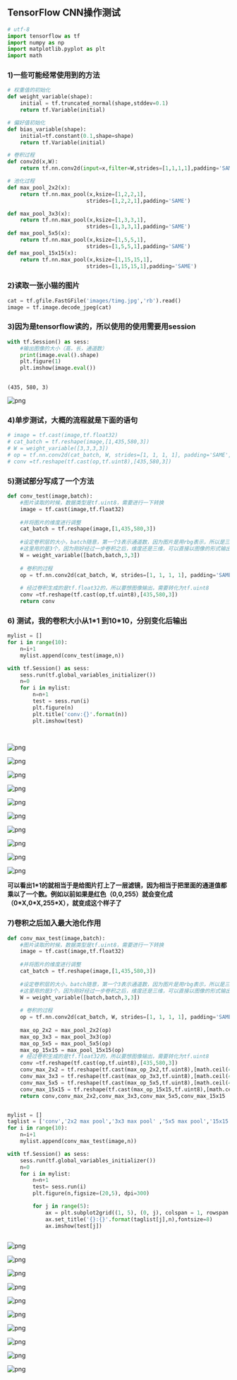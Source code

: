 
## TensorFlow CNN操作测试


```python
# utf-8
import tensorflow as tf
import numpy as np
import matplotlib.pyplot as plt
import math

```

### 1)一些可能经常使用到的方法


```python
# 权重值的初始化
def weight_variable(shape):
    initial = tf.truncated_normal(shape,stddev=0.1)
    return tf.Variable(initial)

# 偏好值初始化
def bias_variable(shape):
    initial=tf.constant(0.1,shape=shape)
    return tf.Variable(initial)

# 卷积过程
def conv2d(x,W):
    return tf.nn.conv2d(input=x,filter=W,strides=[1,1,1,1],padding='SAME')

# 池化过程
def max_pool_2x2(x):
    return tf.nn.max_pool(x,ksize=[1,2,2,1],
                         strides=[1,2,2,1],padding='SAME')

def max_pool_3x3(x):
    return tf.nn.max_pool(x,ksize=[1,3,3,1],
                         strides=[1,3,3,1],padding='SAME')
def max_pool_5x5(x):
    return tf.nn.max_pool(x,ksize=[1,5,5,1],
                         strides=[1,5,5,1],padding='SAME')
def max_pool_15x15(x):
    return tf.nn.max_pool(x,ksize=[1,15,15,1],
                         strides=[1,15,15,1],padding='SAME')

```

### 2)读取一张小猫的图片


```python
cat = tf.gfile.FastGFile('images/timg.jpg','rb').read()
image = tf.image.decode_jpeg(cat)
```

### 3)因为是tensorflow读的，所以使用的使用需要用session


```python
with tf.Session() as sess:
    #输出图像的大小（高，长，通道数）
    print(image.eval().shape)
    plt.figure(1)
    plt.imshow(image.eval())
    
```

    (435, 580, 3)
    


![png](output_7_1.png)


### 4)单步测试，大概的流程就是下面的语句


```python
# image = tf.cast(image,tf.float32)
# cat_batch = tf.reshape(image,[1,435,580,3])
# W = weight_variable([3,3,3,3])
# op = tf.nn.conv2d(cat_batch, W, strides=[1, 1, 1, 1], padding='SAME',use_cudnn_on_gpu=False)
# conv =tf.reshape(tf.cast(op,tf.uint8),[435,580,3])
```

### 5)测试部分写成了一个方法


```python
def conv_test(image,batch):
    #图片读取的时候，数据类型是tf.uint8，需要进行一下转换
    image = tf.cast(image,tf.float32)
    
    #并将图片的维度进行调整
    cat_batch = tf.reshape(image,[1,435,580,3])
    
    #设定卷积层的大小，batch随意，第一个3表示通道数，因为图片是用rbg表示，所以是三通道，第二个3是输出的层数，也就是想要生成多少个卷积池
    #这里用的是3个，因为刚好经过一步卷积之后，维度还是三维，可以直接以图像的形式输出，正常情况下是不需要固定为3的，其他都可以
    W = weight_variable([batch,batch,3,3])
    
    # 卷积的过程
    op = tf.nn.conv2d(cat_batch, W, strides=[1, 1, 1, 1], padding='SAME',use_cudnn_on_gpu=False)
    
    # 经过卷积生成的是tf.float32的，所以要想图像输出，需要转化为tf.uint8
    conv =tf.reshape(tf.cast(op,tf.uint8),[435,580,3])
    return conv


```

### 6) 测试，我的卷积大小从1\*1 到10\*10，分别变化后输出 




```python
mylist = []
for i in range(10):
    n=i+1
    mylist.append(conv_test(image,n))

with tf.Session() as sess:
    sess.run(tf.global_variables_initializer())
    n=0
    for i in mylist:
        n=n+1
        test = sess.run(i)
        plt.figure(n)
        plt.title('conv:{}'.format(n))
        plt.imshow(test)
  
    
```


![png](output_13_0.png)



![png](output_13_1.png)



![png](output_13_2.png)



![png](output_13_3.png)



![png](output_13_4.png)



![png](output_13_5.png)



![png](output_13_6.png)



![png](output_13_7.png)



![png](output_13_8.png)



![png](output_13_9.png)


**可以看出1\*1的就相当于是给图片打上了一层滤镜，因为相当于把里面的通道值都乘以了一个数。例如以前如果是红色（0,0,255）就会变化成（0\*X,0\*X,255\*X），就变成这个样子了**
    

### 7)卷积之后加入最大池化作用


```python
def conv_max_test(image,batch):
    #图片读取的时候，数据类型是tf.uint8，需要进行一下转换
    image = tf.cast(image,tf.float32)
    
    #并将图片的维度进行调整
    cat_batch = tf.reshape(image,[1,435,580,3])
    
    #设定卷积层的大小，batch随意，第一个3表示通道数，因为图片是用rbg表示，所以是三通道，第二个3是输出的层数，也就是想要生成多少个卷积池
    #这里用的是3个，因为刚好经过一步卷积之后，维度还是三维，可以直接以图像的形式输出，正常情况下是不需要固定为3的，其他都可以
    W = weight_variable([batch,batch,3,3])
    
    # 卷积的过程
    op = tf.nn.conv2d(cat_batch, W, strides=[1, 1, 1, 1], padding='SAME',use_cudnn_on_gpu=False)
    
    max_op_2x2 = max_pool_2x2(op)
    max_op_3x3 = max_pool_3x3(op)
    max_op_5x5 = max_pool_5x5(op)
    max_op_15x15 = max_pool_15x15(op)
    # 经过卷积生成的是tf.float32的，所以要想图像输出，需要转化为tf.uint8
    conv =tf.reshape(tf.cast(op,tf.uint8),[435,580,3])
    conv_max_2x2 = tf.reshape(tf.cast(max_op_2x2,tf.uint8),[math.ceil(435/2),math.ceil(580/2),3])
    conv_max_3x3 = tf.reshape(tf.cast(max_op_3x3,tf.uint8),[math.ceil(435/3),math.ceil(580/3),3])
    conv_max_5x5 = tf.reshape(tf.cast(max_op_5x5,tf.uint8),[math.ceil(435/5),math.ceil(580/5),3])
    conv_max_15x15 = tf.reshape(tf.cast(max_op_15x15,tf.uint8),[math.ceil(435/15),math.ceil(580/15),3])
    return conv,conv_max_2x2,conv_max_3x3,conv_max_5x5,conv_max_15x15
```


```python

mylist = []
taglist = ['conv','2x2 max pool','3x3 max pool' ,'5x5 max pool','15x15 max pool']
for i in range(10):
    n=i+1
    mylist.append(conv_max_test(image,n))

with tf.Session() as sess:
    sess.run(tf.global_variables_initializer())
    n=0
    for i in mylist:
        n=n+1
        test= sess.run(i)
        plt.figure(n,figsize=(20,5), dpi=300)

        for j in range(5):
            ax = plt.subplot2grid((1, 5), (0, j), colspan = 1, rowspan = 1)
            ax.set_title('{}:{}'.format(taglist[j],n),fontsize=8)
            ax.imshow(test[j])
            
```


![png](output_17_0.png)



![png](output_17_1.png)



![png](output_17_2.png)



![png](output_17_3.png)



![png](output_17_4.png)



![png](output_17_5.png)



![png](output_17_6.png)



![png](output_17_7.png)



![png](output_17_8.png)



![png](output_17_9.png)

